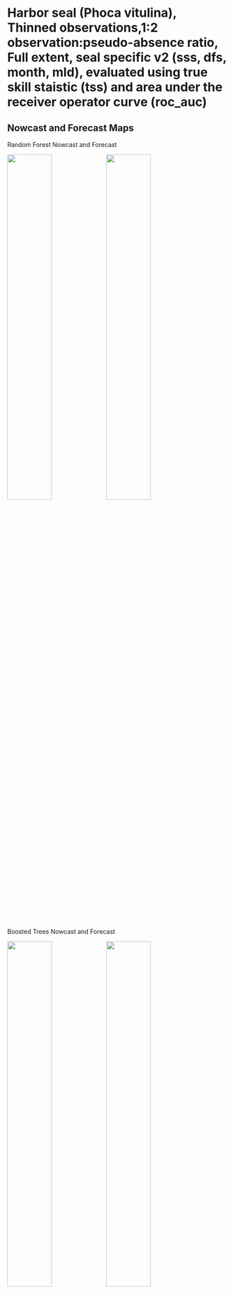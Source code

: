 Harbor seal (Phoca vitulina), Thinned observations,1:2
observation:pseudo-absence ratio, Full extent, seal specific v2 (sss,
dfs, month, mld), evaluated using true skill staistic (tss) and area
under the receiver operator curve (roc_auc)
================

## Nowcast and Forecast Maps

Random Forest Nowcast and Forecast

<img src="../tidy_reports/versions/c23/000460/c23.000460.01_12_rf_compiled_casts.png" width="45%" /><img src="../tidy_reports/versions/c23/000464/c23.000464.01_12_rf_compiled_casts.png" width="45%" />

Boosted Trees Nowcast and Forecast

<img src="../tidy_reports/versions/c23/000460/c23.000460.01_12_bt_compiled_casts.png" width="45%" /><img src="../tidy_reports/versions/c23/000464/c23.000464.01_12_bt_compiled_casts.png" width="45%" />

Maxnet Trees Nowcast and Forecast

<img src="../tidy_reports/versions/c23/000460/c23.000460.01_12_maxent_compiled_casts.png" width="45%" /><img src="../tidy_reports/versions/c23/000464/c23.000464.01_12_maxent_compiled_casts.png" width="45%" />

GAM Nowcast and Forecast

<img src="../tidy_reports/versions/c23/000460/c23.000460.01_12_gam_compiled_casts.png" width="45%" /><img src="../tidy_reports/versions/c23/000464/c23.000464.01_12_gam_compiled_casts.png" width="45%" />

GLM Nowcast and Forecast

<img src="../tidy_reports/versions/c23/000460/c23.000460.01_12_glm_compiled_casts.png" width="45%" /><img src="../tidy_reports/versions/c23/000464/c23.000464.01_12_glm_compiled_casts.png" width="45%" />

## Metrics

| model_type |   roc_auc |   tss_max |
|:-----------|----------:|----------:|
| rf         | 0.9634146 | 0.8167683 |
| bt         | 0.9370427 | 0.7643293 |
| maxnet     | 0.9195122 | 0.7637195 |
| gam        | 0.9295732 | 0.7768293 |
| glm        | 0.9250000 | 0.7631098 |

Metrics by model type

## Variable Importance

![](/mnt/ecocast/projects/koliveira/subprojects/carcharodon/workflows/tidy_md/versions/m23/00046/m23.00046_tidy_compiled_files/figure-gfm/variable%20importance-1.png)<!-- -->
